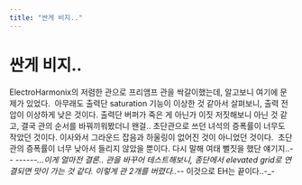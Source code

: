 ```yaml
---
title: "싼게 비지.."
---
```

# 싼게 비지..

ElectroHarmonix의 저렴한 관으로 프리앰프 관을 싹갈이했는데, 알고보니 여기에 문제가 있었다. 
아무래도 출력단 saturation 기능이 이상한 것 같아서 살펴보니, 출력 전압이 이상하게 낮은 것이다.
출력단 버퍼가 죽은 게 아닌가 이짓 저짓해보니 아닌 것 같고, 결국 관의 순서를 바꿔끼워봤더니 왠걸..
초단관으로 쓰던 녀석의 증폭률이 너무도 작았던 것이다.
이사와서 그라운드 잡음과 하울링이 없어진 것이 아니었던 것이다. 
초단관의 증폭률이 너무 낮아서 들리지 않았을 뿐이다.
다시 말해 여태 뻘짓을 했단 얘기지..-_-
------...이게 얼마전 결론..
관을 바꾸어 테스트해보니, 종단에서 elevated grid로 연결되면 맛이 가는 것 같다. 이렇게 관 2개를 버렸다..-_-
이것으로 EH는 끝이다..-_-

